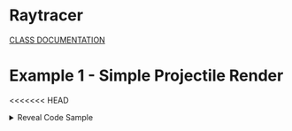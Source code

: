 # Raytracer
[CLASS DOCUMENTATION](https://ilyas-erdogan.github.io/Raytracer/html/index.html)

# Example 1 - Simple Projectile Render
<<<<<<< HEAD
<details>
  <summary>Reveal Code Sample</summary>
	# Sample Code
	```
	struct Projectile
	{
		Point Position;
		Vector Velocity;
		Projectile(Point p, Vector v) : Position{ p }, Velocity{ v } {};
	};
=======
<details> <summary>Reveal Code Sample</summary>
	
# Code Sample
	
```cpp
	
struct Projectile
{
	Point Position;
	Vector Velocity;
	Projectile(Point p, Vector v) : Position{ p }, Velocity{ v } {};
};
>>>>>>> 5ecb62df0c4911277f09c2a37ab77ea4601e2566

struct Environment
{
	Vector Gravity;
	Vector Wind;
	Environment(Vector g, Vector w) : Gravity{ g }, Wind{ w } {};
};

Projectile tick(Environment env, Projectile proj)
{
	Vector position = proj.Position + proj.Velocity;
	Vector velocity = proj.Velocity + env.Gravity + env.Wind;
	return Projectile(position, velocity);
}

int main()
{
	Point Start(0, 1, 0);
	Vector Velocity(1, 1.8, 0);
	Velocity.normalizeVector();
	Velocity *= 11.25;
	Projectile p(Start, Velocity);

	Vector Gravity(0, -0.1, 0);
	Vector Wind(-0.01, 0, 0);
	Environment e(Gravity, Wind);

	Canvas c(900, 550, Colour());

	while (p.Position.getY() >= 0)
	{
		p = tick(e, p);
		c.writePixel(static_cast<int>(p.Position.getX()), c.getCanvasHeight() - static_cast<int>(p.Position.getY()), Colour(1, 1, 1));
	}

	c.convertToPPM("projectile");

	return 0;
}
```
</details>

# Output
![Renders/Projectile.png](Renders/Projectile.png "a title")

# Example 2 - Simple Clock Rotation Render
<details> <summary>Reveal Code Sample</summary>
	
# Code Sample

```cpp
int main()
{
	Canvas c(100, 100, Colour());
	const double pi = 3.1415926535897932385;
	Point origin(50, 0, 50);
	Point twelve(0, 0, 1);

	for (int i = 0; i < 12; i++)
	{
		Point toDraw = twelve * RotationY(i * pi / 6);
		toDraw *= 3.0/8;
		c.writePixel(origin.getX() + static_cast<int>(toDraw.getX() * c.getCanvasWidth()), origin.getZ() + static_cast<int>(toDraw.getZ() * c.getCanvasHeight()), Colour(1, 1, 1));
	}

	c.convertToPPM("clock");
	
	return 0;
}
```

</details>

# Output
![Renders/clock.png](Renders/clock.png "a title")

# Example 3 - Sphere Render With Optional Transformations

<details> <summary>Reveal Code Sample</summary>
	
# Code Sample

```cpp
int main()
{
	const double PI = 3.1415926535897932384626433832795028841971693993751058209;
	double wall_z = 10.0;
	Point ray_origin(0, 0, -5);
	double max_y = 1.0;
	double wall_size = 7.0;
	double canvas_pixels = 100.0;
	double pixel_size = wall_size / canvas_pixels;
	double half = wall_size / 2.0;
	double world_x, world_y;
	Colour black;
	Canvas c(100, 100, black);
	Colour red(1, 0, 0);
	std::shared_ptr<Sphere> shape = std::make_shared<Sphere>();

	//shape->setTransform(Scale(1, 0.5, 1)); // VARIATION ONE
	//shape->setTransform(Scale(0.5, 1, 1)); // VARIATION TWO
	//shape->setTransform(RotationZ(PI / 4) * Scale(0.5, 1, 1)); // VARIATION THREE
	//shape->setTransform(Shearing(1, 0, 0, 0, 0, 0) * Scale(0.5, 1, 1)); // VARIATION FOUR

	for (int y = 0; y < canvas_pixels; y++)
	{
		world_y = half - pixel_size * y;
		for (int x = 0; x < canvas_pixels; x++)
		{
			world_x = -half + pixel_size * x;

			Point position(world_x, world_y, wall_z);
			Ray r(ray_origin, (position - ray_origin).normalizeVector());
			std::vector<Intersection> xs = shape->intersect(r);
			if (shape->hit(xs) != nullptr)
			{
				c.writePixel(x, y, red);
			}
		}
	}
	c.convertToPPM("SphereVar4");
	std::cout << "DONE";
	return 0;
}
```

</details>

# Output
| Regular Sphere | Variation One | Variation Two | Variation Three | Variation Four |
| -------------- | ------------- | ------------- | --------------- | -------------- |
| ![Renders/SphereVar4.png](Renders/SphereVar4.png "a title") | ![Renders/SphereVar1.png](Renders/SphereVar1.png "a title") | ![Renders/SphereVar2.png](Renders/SphereVar2.png "a title") | ![Renders/SphereVar3.png](Renders/SphereVar3.png "a title") | ![Renders/SphereVar4.png](Renders/SphereVar4.png "a title") |

# Example 4 - Phong Reflection Model
<details> <summary>Reveal Code Sample</summary>
	
# Code Sample
```cpp
int main()
{
	const double PI = 3.1415926535897932384626433832795028841971693993751058209;

	Point ray_origin(0, 0, -5);
	double wall_z = 10;
	double wall_size = 7;

	double canvas_pixels = 100;
	double pixel_size = wall_size / canvas_pixels;
	double half = wall_size / 2.0;
	double world_x, world_y;
	
	Colour black;
	Canvas c(100, 100, black);
	Colour red(1, 0, 0);
	std::shared_ptr<Sphere> shape = std::make_shared<Sphere>();
	std::shared_ptr<Material> material = std::make_shared<Material>(Colour(1, 0.2, 1));
	shape->setMaterial(material);

	Point lightPosition(-10, 10, -10);
	Colour lightColour(1, 1, 1);
	PointLight light(lightPosition, lightColour);

	for (int y = 0; y < canvas_pixels; y++)
	{
		begin = std::chrono::high_resolution_clock::now();
		world_y = half - pixel_size * y;
		for (int x = 0; x < canvas_pixels; x++)
		{
			world_x = -half + pixel_size * x;
			Point position(world_x, world_y, wall_z);
			Ray r(ray_origin, (position - ray_origin).normalizeVector());
			std::vector<Intersection> xs = shape->intersect(r);
			if (shape->hit(xs) != nullptr)
			{
				Point point = r.getPosition(shape->hit(xs)->getT());
				Sphere s = *shape->hit(xs)->getObject();
				Vector normal = s.normalAt(point);
				Vector eye = -r.getDirection();
				c.writePixel(x, y, material->lighting(light, point, eye, normal));
			}
		}
	}

	c.convertToPPM("LitSphere");
	std::cout << "DONE";

	return 0;
}
```
</details>

# Output
![Renders/LitSphere.png](Renders/LitSphere.png "a title")

# Example 4 - Virtual Camera
<details> <sample>Reveal Code Sample</sample>

# Code Sample
```cpp
int main()
{
	const double PI = 3.1415926535897932384626433832795028841971693993751058209;

	std::shared_ptr<Sphere> floor = std::make_shared<Sphere>();
	floor->setTransform(Scale(10, 0.01, 10));
	std::shared_ptr<Material> material = std::make_shared<Material>();
	material->setColour(Colour(1, 0.9, 0.9));
	material->setSpecular(0);
	floor->setMaterial(material);

	std::shared_ptr<Sphere> leftWall = std::make_shared<Sphere>();
	leftWall->setTransform(Translation(0, 0, 5) * RotationY(-PI / 4) * RotationX(PI / 2) * Scale(10, 0.01, 10));
	leftWall->setMaterial(material);

	std::shared_ptr<Sphere> rightWall = std::make_shared<Sphere>();
	rightWall->setTransform(Translation(0, 0, 5) * RotationY(PI / 4) * RotationX(PI / 2) * Scale(10, 0.1, 10));
	rightWall->setMaterial(material);

	std::shared_ptr<Sphere> middle = std::make_shared<Sphere>();
	middle->setTransform(Translation(-0.5, 1, 0.5));
	std::shared_ptr<Material> largeMaterial = std::make_shared<Material>();
	largeMaterial->setColour(Colour(0.1, 1, 0.5));
	largeMaterial->setDiffuse(0.7);
	largeMaterial->setSpecular(0.3);
	middle->setMaterial(largeMaterial);

	std::shared_ptr<Sphere> right = std::make_shared<Sphere>();
	right->setTransform(Translation(1.5, 0.5, -0.5) * Scale(0.5, 0.5, 0.5));
	std::shared_ptr<Material> rightMaterial = std::make_shared<Material>();
	rightMaterial->setColour(Colour(0.5, 1, 0.1));
	rightMaterial->setDiffuse(0.7);
	rightMaterial->setSpecular(0.3);
	right->setMaterial(rightMaterial);

	std::shared_ptr<Sphere> left = std::make_shared<Sphere>();
	left->setTransform(Translation(-1.5, 0.33, -0.75) * Scale(0.33, 0.33, 0.33));
	std::shared_ptr<Material> leftMaterial = std::make_shared<Material>();
	leftMaterial->setColour(Colour(1, 0.8, 0.1));
	leftMaterial->setDiffuse(0.7);
	leftMaterial->setSpecular(0.3);
	left->setMaterial(leftMaterial);

	World w(false);
	w.setLight(PointLight(Point(-10, 10, -10), Colour(1, 1, 1)));
	w.addObjects(floor);
	w.addObjects(leftWall);
	w.addObjects(rightWall);
	w.addObjects(middle);
	w.addObjects(right);
	w.addObjects(left);
	
	Camera camera(1000, 500, PI / 3);
	camera.setTransform(ViewTransform(Point(0, 1.5, -5), Point(0, 1, 0), Vector(0, 1, 0)));
	Canvas canvas = camera.render(w);

	canvas.convertToPPM("Scene");

	return 0;
}
```
</details>

# Output
![Renders/Scene.png](Renders/Scene.png "a title")